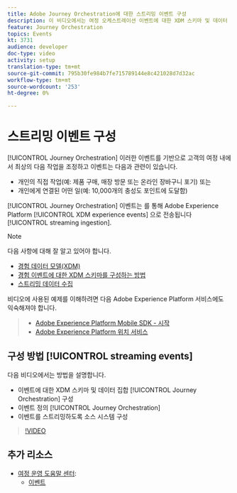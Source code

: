 ```yaml
---
title: Adobe Journey Orchestration에 대한 스트리밍 이벤트 구성
description: 이 비디오에서는 여정 오케스트레이션 이벤트에 대한 XDM 스키마 및 데이터 세트를 구성하고 여정 오케스트레이션에서 이벤트를 정의하며 이벤트를 스트리밍하도록 소스 시스템을 구성하는 방법을 설명합니다
feature: Journey Orchestration
topics: Events
kt: 3731
audience: developer
doc-type: video
activity: setup
translation-type: tm+mt
source-git-commit: 795b30fe984b7fe715789144e8c421028d7d32ac
workflow-type: tm+mt
source-wordcount: '253'
ht-degree: 0%

---
```



# 스트리밍 이벤트 구성

[!UICONTROL Journey Orchestration] 이러한 이벤트를 기반으로 고객의 여정 내에서 최상의 다음 작업을 조정하고 이벤트는 다음과 관련이 있습니다.

* 개인의 직접 작업(예: 제품 구매, 매장 방문 또는 온라인 장바구니 포기) 또는
* 개인에게 연결된 어떤 일(예: 10,000개의 충성도 포인트에 도달함)

[!UICONTROL Journey Orchestration] 이벤트는 를 통해 Adobe Experience Platform [!UICONTROL XDM experience events] 으로 전송됩니다 [!UICONTROL streaming ingestion].

>[!NOTE]
>다음 사항에 대해 잘 알고 있어야 합니다.
>
>* [경험 데이터 모델(XDM)](https://docs.adobe.com/content/help/en/platform-learn/tutorials/schemas/understanding-the-xdm-system-and-experience-data-model.html)
>* [경험 이벤트에 대한 XDM 스키마를 구성하는 방법](https://docs.adobe.com/content/help/en/platform-learn/tutorials/schemas/create-your-first-schema-with-out-of-the-box-components.html)
>* [스트리밍 데이터 수집](https://docs.adobe.com/content/help/en/platform-learn/tutorials/data-ingestion/understanding-streaming-ingestion.html)
>
>
비디오에 사용된 예제를 이해하려면 다음 Adobe Experience Platform 서비스에도 익숙해져야 합니다.
>
>* [Adobe Experience Platform Mobile SDK - 시작](https://docs.adobe.com/content/help/en/core-services-learn/tutorials/launch-mobile/understanding-the-mobile-sdks.html)
>* [Adobe Experience Platform 위치 서비스](https://docs.adobe.com/content/help/en/places/using/home.html)
>



## 구성 방법 [!UICONTROL streaming events]

다음 비디오에서는 방법을 설명합니다.

* 이벤트에 대한 XDM 스키마 및 데이터 집합 [!UICONTROL Journey Orchestration] 구성
* 이벤트 정의 [!UICONTROL Journey Orchestration]
* 이벤트를 스트리밍하도록 소스 시스템 구성

>[!VIDEO](https://video.tv.adobe.com/v/29338?quality=12)

## 추가 리소스

* [여정 운영 도움말 센터](https://docs.adobe.com/content/help/en/journeys/using/journey-orchestration-home.html):
   * [이벤트](https://docs.adobe.com/content/help/en/journeys/using/events-journeys/about-events.html)
